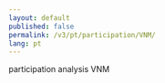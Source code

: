 ```yaml
---
layout: default
published: false
permalink: /v3/pt/participation/VNM/
lang: pt
---
```


participation analysis VNM
